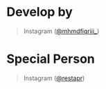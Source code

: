 # Develop by
>  Instagram ([@mhmdfiqriii_](https://instagram.com/mhmdfiqriii_))

# Special Person
> Instagram ([@restapr](https://instagram.com/restaprr))

